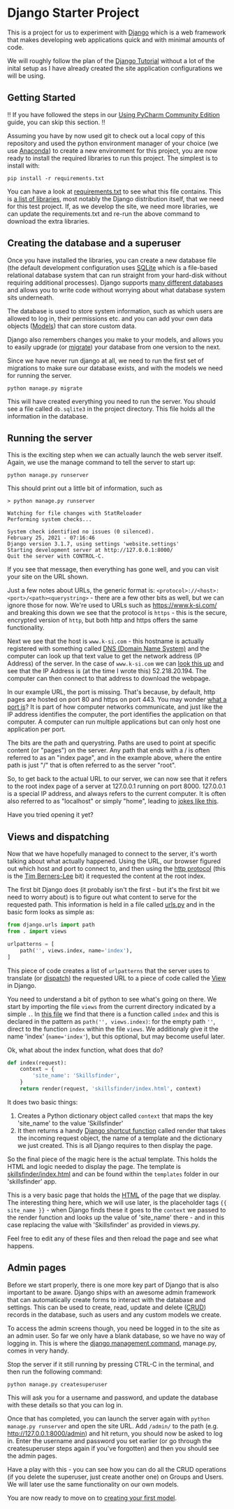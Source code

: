 Django Starter Project
======================

This is a project for us to experiment with [Django](https://www.djangoproject.com/)
which is a web framework that makes developing web applications quick and with
minimal amounts of code.

We will roughly follow the plan of the 
[Django Tutorial](https://docs.djangoproject.com/en/3.1/intro/tutorial01/)
without a lot of the inital setup as I have already created the site
application configurations we will be using. 

## Getting Started

‼️ If you have followed the steps in our [Using PyCharm Community Edition](./docs/README.md) guide, you can skip this 
section. ‼️

Assuming you have by now used git to check out a local copy of this repository 
and used the python environment manager of your choice (we use 
[Anaconda](https://www.anaconda.com/products/individual)) to create a new
environment for this project, you are now ready to install the required libraries to
run this project. The simplest is to install with:

```shell
pip install -r requirements.txt
```

You can have a look at [requirements.txt](./requirements.txt) to see what
this file contains. This is 
[a list of libraries](https://pip.pypa.io/en/stable/reference/pip_install/#requirements-file-format), 
most notably the Django
distribution itself, that we need for this test project. If, as we develop
the site, we need more libraries, we can update the requirements.txt 
and re-run the above command to download the extra libraries. 

## Creating the database and a superuser

Once you have installed the libraries, you can create a new database file 
(the default development configuration uses [SQLite](https://www.sqlite.org/)
which is a file-based relational database system that can run straight from your
hard-disk without requiring additional processes). Django supports 
[many different databases](https://docs.djangoproject.com/en/3.1/ref/databases/)
and allows you to write code without worrying about what database system sits underneath. 

The database is used to store system information, such as which users are allowed to 
log in, their permissions etc. and you can add your own data objects 
([Models](https://docs.djangoproject.com/en/3.1/topics/db/models/)) that
can store custom data. 

Django also remembers changes you make to your models, and allows you to 
easily upgrade (or [migrate](https://docs.djangoproject.com/en/3.1/topics/migrations/))
your database from one version to the next. 

Since we have never run django at all, we need to run the first set of migrations
to make sure our database exists, and with the models we need for 
running the server.

```shell
python manage.py migrate
```

This will have created everything you need to run the server. You should see a file called `db.sqlite3` in the
project directory. This file holds all the information in the database. 

## Running the server

This is the exciting step when we can actually launch the web server itself. Again, we use the manage command
to tell the server to start up:

```shell
python manage.py runserver
```

This should print out a little bit of information, such as

```text
> python manage.py runserver

Watching for file changes with StatReloader
Performing system checks...

System check identified no issues (0 silenced).
February 25, 2021 - 07:16:46
Django version 3.1.7, using settings 'website.settings'
Starting development server at http://127.0.0.1:8000/
Quit the server with CONTROL-C.
```

If you see that message, then everything has gone well, and you can visit your site on the URL shown.

Just a few notes about URLs, the generic format is: `<protocol>://<host>:<port>/<path><querystring>` - there are a few
other bits as well, but we can ignore those for now. We're used to URLs such as https://www.k-si.com/ and breaking this down
we see that the protocol is `https` - this is the secure, encrypted version of `http`, but both http and https offers
the same functionality. 

Next we see that the host is `www.k-si.com` - this hostname is actually registered with 
something called [DNS (Domain Name System)](https://en.wikipedia.org/wiki/Domain_Name_System) and the computer
can look up that text value to get the network address (IP Address) of the server. In the case of `www.k-si.com` we can
[look this up](https://mxtoolbox.com/SuperTool.aspx?action=a%3awww.k-si.com&run=toolpage) and see that the 
IP Address is (at the time I wrote this) 52.218.20.194. The computer can then connect to that address to download
the webpage. 

In our example URL, the port is missing. That's because, by default, http pages are hosted on port 80 and https on 
port 443. You may wonder [what a port is](http://www.steves-internet-guide.com/tcpip-ports-sockets/)? It is part of how 
computer networks communicate, and just like the IP address 
identifies the computer, the port identifies the application on that computer. A computer can run multiple applications
but can only host one application per port. 

The bits are the path and querystring. Paths are used to point at specific content (or "pages") on the server. Any path 
that ends with a / is often referred to as an "index page", and in the example above, where the entire path is just "/"
that is often referred to as the server "root". 

So, to get back to the actual URL to our server, we can now see that it refers to the root index page of a server
at 127.0.0.1 running on port 8000. 127.0.0.1 is a special IP address, and always refers to the current computer. It
is often also referred to as "localhost" or simply "home", leading to 
[jokes like this](https://9gag.com/gag/a2ZEXEE). 

Have you tried opening it yet? 

## Views and dispatching

Now that we have hopefully managed to connect to the server, it's worth talking about what actually happened. Using the
URL, our browser figured out which host and port to connect to, and then using the 
[http protocol](https://developer.mozilla.org/en-US/docs/Web/HTTP/Overview) (this is 
the [Tim Berners-Lee](https://www.w3.org/People/Berners-Lee/) bit) it requested the content at the root index.

The first bit Django does (it probably isn't the first - but it's the first bit we need to worry about) is to figure out
what content to serve for the requested path. This information is held in a file called 
[urls.py](./skillsfinder/urls.py) and in the basic form looks as simple as:

```python
from django.urls import path
from . import views

urlpatterns = [
    path('', views.index, name='index'),
]
```

This piece of code creates a list of `urlpatterns` that the server uses to translate (or 
[dispatch](https://docs.djangoproject.com/en/3.1/topics/http/urls/)) the requested URL 
to a piece of code called the [View](https://docs.djangoproject.com/en/3.1/topics/http/views/) in Django. 

You need to understand a bit of python to see what's going on there. We start by importing the file `views` from
the current directory indicated by a simple `.`. In [this file](./skillsfinder/views.py) we find that there is a 
function called `index` and this is declared in the pattern as `path('', views.index)`: for the empty path `''`, direct
to the function `index` within the file `views`. We additionaly give it the name 'index' (`name='index'`), but this
optional, but may become useful later. 

Ok, what about the index function, what does that do? 

```python
def index(request):
    context = {
        'site_name': 'Skillsfinder',
    }
    return render(request, 'skillsfinder/index.html', context)
```

It does two basic things:

1. Creates a Python dictionary object called `context` that maps the key 'site_name' to the value 'Skillsfinder'
2. It then returns a handy [Django shortcut function](https://docs.djangoproject.com/en/3.1/topics/http/shortcuts/) 
   called render that takes the incoming request object, the name of 
   a template and the dictionary we just created. This is all Django requires to then display the page. 
   
So the final piece of the magic here is the actual template. This holds the HTML and logic needed to display the page.
The template is [skillsfinder/index.html](./skillsfinder/templates/skillsfinder/index.html)
and can be found within the `templates` folder in our 'skillsfinder' app.

This is a very basic page that holds the [HTML](https://www.w3schools.com/html/) of the page that we display. The 
interesting thing here, which we will use later, is the placeholder tags `{{ site_name }}` - when Django finds these
it goes to the `context` we passed to the render function and looks up the value of 'site_name' there - and in this
case replacing the value with 'Skillsfinder' as provided in views.py.

Feel free to edit any of these files and then reload the page and see what happens.

## Admin pages

Before we start properly, there is one more key part of Django that is also important to be aware. Django
ships with an awesome admin framework that can automatically create forms to interact with the database and
settings. This can be used to create, read, update and delete 
([CRUD](https://en.wikipedia.org/wiki/Create,_read,_update_and_delete)) records in the database, such as users and any
custom models we create.

To access the admin screens though, you need be logged in to the site as an admin user. So far we only have a blank
database, so we have no way of logging in. This is where the 
[django management command](https://docs.djangoproject.com/en/3.1/ref/django-admin/), manage.py, comes in very handy.

Stop the server if it still running by pressing CTRL-C in the terminal, and then run the following command:

```shell
python manage.py createsuperuser
```

This will ask you for a username and password, and update the database with these details so that you can log in. 

Once that has completed, you can launch the server again with `python manage.py runserver` and open the site
URL. Add `/admin/` to the path (e.g. http://127.0.0.1:8000/admin) and hit return, you should now be asked to log in. 
Enter the username and password you set earlier (or go through the createsuperuser steps again if you've 
forgotten) and then you should see the admin pages.

Have a play with this - you can see how you can do all the CRUD operations (if you delete the superuser, just create
another one) on Groups and Users. We will later use the same functionality on our own models.

You are now ready to move on to [creating your first model](./docs/creating-your-first-model/README.md).
